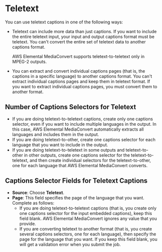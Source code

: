 # Teletext<a name="dvb-teletext"></a>

You can use teletext captions in one of the following ways:
+ Teletext can include more data than just captions\. If you want to include the entire teletext input, your input and output captions format must be teletext\. You can't convert the entire set of teletext data to another captions format\. 

  AWS Elemental MediaConvert supports teletext\-to\-teletext only in MPEG\-2 outputs\.
+ You can extract and convert individual captions pages \(that is, the captions in a specific language\) to another captions format\. You can't extract individual captions pages and keep them in teletext format\. If you want to extract individual captions pages, you must convert them to another format\.

## Number of Captions Selectors for Teletext<a name="how-many-caption-selectors-2"></a>
+ If you are doing teletext\-to\-teletext captions, create only one captions selector, even if you want to include multiple languages in the output\. In this case, AWS Elemental MediaConvert automatically extracts all languages and includes them in the output\. 
+ If you are doing teletext\-to\-other, create one captions selector for each language that you want to include in the output\.
+ If you are doing teletext\-to\-teletext in some outputs and teletext\-to\-other in other outputs, create one captions selector for the teletext\-to\-teletext, and then create individual selectors for the teletext\-to\-other, one for each language that AWS Elemental MediaConvert converts\.

## Captions Selector Fields for Teletext Captions<a name="caption-selector-fields-teletext"></a>
+ **Source**: Choose **Teletext**\.
+ **Page**: This field specifies the page of the language that you want\. Complete as follows: 
  + If you are doing teletext\-to\-teletext captions \(that is, you create only one captions selector for the input embedded captions\), keep this field blank\. AWS Elemental MediaConvert ignores any value that you provide\.
  + If you are converting teletext to another format \(that is, you create several captions selectors, one for each language\), then specify the page for the language that you want\. If you keep this field blank, you will get a validation error when you submit the job\. 